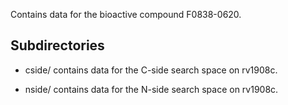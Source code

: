 Contains data for the bioactive compound F0838-0620.

## Subdirectories

- cside/ contains data for the C-side search space on rv1908c.

- nside/ contains data for the N-side search space on rv1908c.

